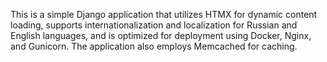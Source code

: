 This is a simple Django application that utilizes HTMX for dynamic content loading, supports internationalization and localization for Russian and English languages, and is optimized for deployment using Docker, Nginx, and Gunicorn. The application also employs Memcached for caching.
